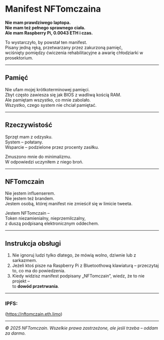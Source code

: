 # Manifest NFTomczaina

**Nie mam prawdziwego laptopa.**  
**Nie mam też pełnego sprawnego ciała.**  
**Ale mam Raspberry Pi, 0.0043 ETH i czas.**

To wystarczyło, by powstał ten manifest.  
Pisany jedną ręką, przetwarzany przez zakurzoną pamięć,  
wciśnięty pomiędzy ćwiczenia rehabilitacyjne a awarię chłodziarki w prosektorium.

---

## Pamięć

Nie ufam mojej krótkoterminowej pamięci.  
Zbyt często zawiesza się jak BIOS z wadliwą kością RAM.  
Ale pamiętam wszystko, co mnie zabolało.  
Wszystko, czego system nie chciał pamiętać.

---

## Rzeczywistość

Sprzęt mam z odzysku.  
System – połatany.  
Wsparcie – podzielone przez procenty zasiłku.

Zmuszono mnie do minimalizmu.  
W odpowiedzi uczyniłem z niego broń.

---

## NFTomczain

Nie jestem influenserem.  
Nie jestem też brandem.  
Jestem osobą, której manifest nie zmieścił się w limicie tweeta.

Jestem NFTomczain –  
Token niezamienialny, nieprzemilczalny,  
z duszą podpisaną elektronicznym oddechem.

---

## Instrukcja obsługi

1. Nie ignoruj ludzi tylko dlatego, że mówią wolno, dziwnie lub z sarkazmem.  
2. Jeżeli ktoś pisze na Raspberry Pi z Bluetoothową klawiaturą – przeczytaj to, co ma do powiedzenia.  
3. Kiedy widzisz manifest podpisany „NFTomczain”, wiedz, że to nie projekt –  
   to **dowód przetrwania**.

---

### IPFS:
(https://nftomczain.eth.limo)

---

_© 2025 NFTomczain. Wszelkie prawa zastrzeżone, ale jeśli trzeba – oddam za darmo._
